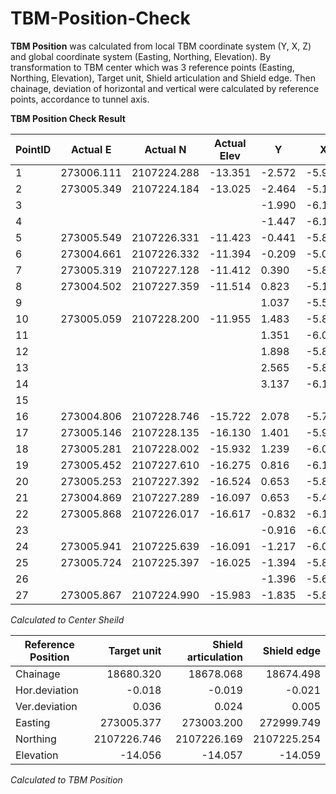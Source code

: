 # TBM-Position-Check
**TBM Position** was calculated from local TBM coordinate system (Y, X, Z) and global coordinate system (Easting, Northing, Elevation).
By transformation to TBM center which was 3 reference points (Easting, Northing, Elevation), Target unit, Shield articulation and Shield edge.
Then chainage, deviation of horizontal and vertical were calculated by reference points, accordance to tunnel axis.

**TBM Position Check Result**

PointID | Actual E | Actual N | Actual Elev | Y | X | Z | Transformed E | Transformed N | Transformed Elev | dE | dN | dElev
---- | ---- | ---- | ---- | ---- | ---- | ---- | ---- | ---- | ---- | ---- | ---- |  ---- |
1 |273006.111 |2107224.288 |-13.351 |-2.572 |-5.902 |0.719 |272999.747 |2107225.262 |-14.069 |-0.003 |0.008 |-0.010|
2 |273005.349 |2107224.184 |-13.025 |-2.464 |-5.141 |1.039 |272999.748 |2107225.250 |-14.062 |-0.001 |-0.004 |-0.004|
3 | | | |-1.990 |-6.114 |1.849 | | | | | | |
4 | | | |-1.447 |-6.118 |2.441 | | | | | | |
5 |273005.549 |2107226.331 |-11.423 |-0.441 |-5.882 |2.639 |272999.749 |2107225.254 |-14.064 |0.000 |-0.001 |-0.005|
6 |273004.661 |2107226.332 |-11.394 |-0.209 |-5.023 |2.668 |272999.751 |2107225.251 |-14.064 |0.002 |-0.003 |-0.005|
7 |273005.319 |2107227.128 |-11.412 |0.390 |-5.863 |2.648 |272999.752 |2107225.245 |-14.062 |0.003 |-0.009 |-0.003|
8 |273004.502 |2107227.359 |-11.514 |0.823 |-5.133 |2.546 |272999.752 |2107225.245 |-14.061 |0.003 |-0.010 |-0.003|
9 | | | |1.037 |-5.520 |1.525 | | | | | | |
10 |273005.059 |2107228.200 |-11.955 |1.483 |-5.887 |2.110 |272999.749 |2107225.255 |-14.065 |0.000 |0.001 |-0.007|
11 | | | |1.351 |-6.053 |1.621 | | | | | | |
12 | | | |1.898 |-5.844 |1.409 | | | | | | |
13 | | | |2.565 |-5.888 |0.751 | | | | | | |
14 | | | |3.137 |-6.117 |0.455 | | | | | | |
15 | | | | | | | | | | | | |
16 |273004.806 |2107228.746 |-15.722 |2.078 |-5.781 |-1.675 |272999.751 |2107225.254 |-14.052 |0.001 |-0.001 |0.007|
17 |273005.146 |2107228.135 |-16.130 |1.401 |-5.953 |-2.081 |272999.751 |2107225.253 |-14.054 |0.002 |-0.002 |0.005|
18 |273005.281 |2107228.002 |-15.932 |1.239 |-6.050 |-1.883 |272999.751 |2107225.252 |-14.053 |0.002 |-0.003 |0.006|
19 |273005.452 |2107227.610 |-16.275 |0.816 |-6.115 |-2.226 |272999.751 |2107225.251 |-14.053 |0.002 |-0.003 |0.006|
20 |273005.253 |2107227.392 |-16.524 |0.653 |-5.866 |-2.475 |272999.751 |2107225.255 |-14.052 |0.001 |0.000 |0.006|
21 |273004.869 |2107227.289 |-16.097 |0.653 |-5.467 |-2.048 |272999.752 |2107225.254 |-14.052 |0.003 |0.000 |0.007|
22 |273005.868 |2107226.017 |-16.617 |-0.832 |-6.112 |-2.554 |272999.746 |2107225.259 |-14.067 |-0.004 |0.005 |-0.008|
23 | | | |-0.916 |-6.052 |-1.801 | | | | | | |
24 |273005.941 |2107225.639 |-16.091 |-1.217 |-6.083 |-2.037 |272999.749 |2107225.259 |-14.058 |-0.001 |0.005 |0.001|
25 |273005.724 |2107225.397 |-16.025 |-1.394 |-5.812 |-1.972 |272999.748 |2107225.258 |-14.058 |-0.001 |0.004 |0.001|
26 | | | |-1.396 |-5.640 |-1.381 | | | | | | |
27 |273005.867 |2107224.990 |-15.983 |-1.835 |-5.852 |-1.937 |272999.740 |2107225.267 |-14.051 |-0.010 |0.013 |0.007|

_Calculated to Center Sheild_

Reference Position |Target unit |Shield articulation |Shield edge
---- |----:|----:|----:|
Chainage |18680.320 |18678.068 |18674.498|
Hor.deviation |-0.018 |-0.019 |-0.021|
Ver.deviation |0.036 |0.024 |0.005|
Easting |273005.377 |273003.200 |272999.749|
Northing |2107226.746 |2107226.169 |2107225.254|
Elevation |-14.056 |-14.057 |-14.059|

_Calculated to TBM Position_
